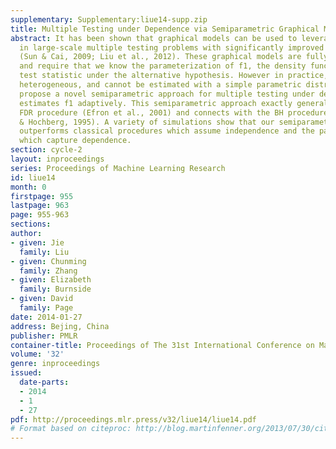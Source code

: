 ```yaml
---
supplementary: Supplementary:liue14-supp.zip
title: Multiple Testing under Dependence via Semiparametric Graphical Models
abstract: It has been shown that graphical models can be used to leverage the dependence
  in large-scale multiple testing problems with significantly improved performance
  (Sun & Cai, 2009; Liu et al., 2012). These graphical models are fully parametric
  and require that we know the parameterization of f1, the density function of the
  test statistic under the alternative hypothesis. However in practice, f1 is often
  heterogeneous, and cannot be estimated with a simple parametric distribution. We
  propose a novel semiparametric approach for multiple testing under dependence, which
  estimates f1 adaptively. This semiparametric approach exactly generalizes the local
  FDR procedure (Efron et al., 2001) and connects with the BH procedure (Benjamini
  & Hochberg, 1995). A variety of simulations show that our semiparametric approach
  outperforms classical procedures which assume independence and the parametric approaches
  which capture dependence.
section: cycle-2
layout: inproceedings
series: Proceedings of Machine Learning Research
id: liue14
month: 0
firstpage: 955
lastpage: 963
page: 955-963
sections: 
author:
- given: Jie
  family: Liu
- given: Chunming
  family: Zhang
- given: Elizabeth
  family: Burnside
- given: David
  family: Page
date: 2014-01-27
address: Bejing, China
publisher: PMLR
container-title: Proceedings of The 31st International Conference on Machine Learning
volume: '32'
genre: inproceedings
issued:
  date-parts:
  - 2014
  - 1
  - 27
pdf: http://proceedings.mlr.press/v32/liue14/liue14.pdf
# Format based on citeproc: http://blog.martinfenner.org/2013/07/30/citeproc-yaml-for-bibliographies/
---
```

